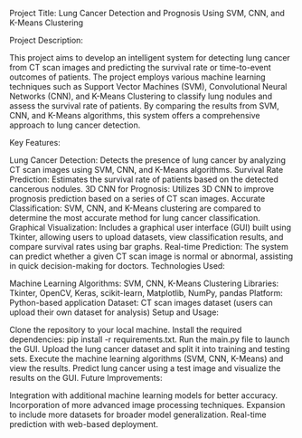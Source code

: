 Project Title: Lung Cancer Detection and Prognosis Using SVM, CNN, and K-Means Clustering

Project Description:

This project aims to develop an intelligent system for detecting lung cancer from CT scan images and predicting the survival rate or time-to-event outcomes of patients. The project employs various machine learning techniques such as Support Vector Machines (SVM), Convolutional Neural Networks (CNN), and K-Means Clustering to classify lung nodules and assess the survival rate of patients. By comparing the results from SVM, CNN, and K-Means algorithms, this system offers a comprehensive approach to lung cancer detection.

Key Features:

Lung Cancer Detection: Detects the presence of lung cancer by analyzing CT scan images using SVM, CNN, and K-Means algorithms.
Survival Rate Prediction: Estimates the survival rate of patients based on the detected cancerous nodules.
3D CNN for Prognosis: Utilizes 3D CNN to improve prognosis prediction based on a series of CT scan images.
Accurate Classification: SVM, CNN, and K-Means clustering are compared to determine the most accurate method for lung cancer classification.
Graphical Visualization: Includes a graphical user interface (GUI) built using Tkinter, allowing users to upload datasets, view classification results, and compare survival rates using bar graphs.
Real-time Prediction: The system can predict whether a given CT scan image is normal or abnormal, assisting in quick decision-making for doctors.
Technologies Used:

Machine Learning Algorithms: SVM, CNN, K-Means Clustering
Libraries: Tkinter, OpenCV, Keras, scikit-learn, Matplotlib, NumPy, pandas
Platform: Python-based application
Dataset: CT scan images dataset (users can upload their own dataset for analysis)
Setup and Usage:

Clone the repository to your local machine.
Install the required dependencies: pip install -r requirements.txt.
Run the main.py file to launch the GUI.
Upload the lung cancer dataset and split it into training and testing sets.
Execute the machine learning algorithms (SVM, CNN, K-Means) and view the results.
Predict lung cancer using a test image and visualize the results on the GUI.
Future Improvements:

Integration with additional machine learning models for better accuracy.
Incorporation of more advanced image processing techniques.
Expansion to include more datasets for broader model generalization.
Real-time prediction with web-based deployment.

